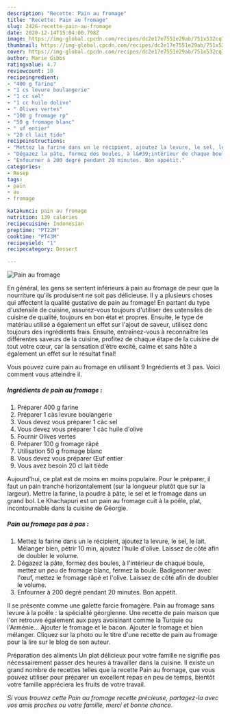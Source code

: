 ```yaml
---
description: "Recette: Pain au fromage"
title: "Recette: Pain au fromage"
slug: 2426-recette-pain-au-fromage
date: 2020-12-14T15:04:00.798Z
image: https://img-global.cpcdn.com/recipes/dc2e17e7551e29ab/751x532cq70/pain-au-fromage-photo-principale-de-la-recette.jpg
thumbnail: https://img-global.cpcdn.com/recipes/dc2e17e7551e29ab/751x532cq70/pain-au-fromage-photo-principale-de-la-recette.jpg
cover: https://img-global.cpcdn.com/recipes/dc2e17e7551e29ab/751x532cq70/pain-au-fromage-photo-principale-de-la-recette.jpg
author: Marie Gibbs
ratingvalue: 4.7
reviewcount: 10
recipeingredient:
- "400 g farine"
- "1 cs levure boulangerie"
- "1 cc sel"
- "1 cc huile dolive"
- " Olives vertes"
- "100 g fromage rp"
- "50 g fromage blanc"
- " uf entier"
- "20 cl lait tide"
recipeinstructions:
- "Mettez la farine dans un le récipient, ajoutez la levure, le sel, le lait. Mélanger bien, pétrir 10 min, ajoutez l&#39;huile d&#39;olive. Laissez de côté afin de doubler le volume."
- "Dégazez la pâte, formez des boules, à l&#39;intérieur de chaque boule, mettez un peu de fromage blanc, fermez la boule. Badigeonner avec l&#39;œuf, mettez le fromage râpé et l&#39;olive. Laissez de côté afin de doubler le volume."
- "Enfourner à 200 degré pendant 20 minutes. Bon appétit."
categories:
- Resep
tags:
- pain
- au
- fromage

katakunci: pain au fromage 
nutrition: 139 calories
recipecuisine: Indonesian
preptime: "PT22M"
cooktime: "PT43M"
recipeyield: "1"
recipecategory: Dessert

---
```



![Pain au fromage](https://img-global.cpcdn.com/recipes/dc2e17e7551e29ab/751x532cq70/pain-au-fromage-photo-principale-de-la-recette.jpg)

En général, les gens se sentent inférieurs à pain au fromage de peur que la nourriture qu'ils produisent ne soit pas délicieuse. Il y a plusieurs choses qui affectent la qualité gustative de pain au fromage! En partant du type d'ustensile de cuisine, assurez-vous toujours d'utiliser des ustensiles de cuisine de qualité, toujours en bon état et propres. Ensuite, le type de matériau utilisé a également un effet sur l'ajout de saveur, utilisez donc toujours des ingrédients frais. Ensuite, entraînez-vous à reconnaître les différentes saveurs de la cuisine, profitez de chaque étape de la cuisine de tout votre cœur, car la sensation d'être excité, calme et sans hâte a également un effet sur le résultat final!

<!--inarticleads1-->

Vous pouvez cuire pain au fromage en utilisant 9 Ingrédients et 3 pas. Voici comment vous atteindre il.

##### Ingrédients de pain au fromage :

1. Préparer 400 g farine
1. Préparer 1 càs levure boulangerie
1. Vous devez vous préparer 1 càc sel
1. Vous devez vous préparer 1 càc huile d&#39;olive
1. Fournir  Olives vertes
1. Préparer 100 g fromage râpé
1. Utilisation 50 g fromage blanc
1. Vous devez vous préparer  Œuf entier
1. Vous avez besoin 20 cl lait tiède


Aujourd&#39;hui, ce plat est de moins en moins populaire. Pour le préparer, il faut un pain tranché horizontalement (sur la longueur plutôt que sur la largeur). Mettre la farine, la poudre à pâte, le sel et le fromage dans un grand bol. Le Khachapuri est un pain au fromage cuit à la poêle, plat, incontournable dans la cuisine de Géorgie. 

<!--inarticleads2-->

##### Pain au fromage pas à pas :

1. Mettez la farine dans un le récipient, ajoutez la levure, le sel, le lait. Mélanger bien, pétrir 10 min, ajoutez l&#39;huile d&#39;olive. Laissez de côté afin de doubler le volume.
1. Dégazez la pâte, formez des boules, à l&#39;intérieur de chaque boule, mettez un peu de fromage blanc, fermez la boule. Badigeonner avec l&#39;œuf, mettez le fromage râpé et l&#39;olive. Laissez de côté afin de doubler le volume.
1. Enfourner à 200 degré pendant 20 minutes. Bon appétit.


Il se présente comme une galette farcie fromagère. Pain au fromage sans levure à la poêle : la spécialité géorgienne. Une recette de pain maison que l&#39;on retrouve également aux pays avoisinant comme la Turquie ou l&#39;Arménie… Ajouter le fromage et le bacon. Ajouter le fromage et bien mélanger. Cliquez sur la photo ou le titre d&#39;une recette de pain au fromage pour la lire sur le blog de son auteur. 

<!--inarticleads1-->

<p>
Préparation des aliments Un plat délicieux pour votre famille ne signifie pas nécessairement passer des heures à travailler dans la cuisine. Il existe un grand nombre de recettes telles que la recette Pain au fromage, que vous pouvez utiliser pour préparer un excellent repas en peu de temps, bientôt votre famille appréciera les fruits de votre travail.
</p>

<p>
<i>Si vous trouvez cette Pain au fromage recette précieuse, partagez-la avec vos amis proches ou votre famille, merci et bonne chance.</i>
</p>
